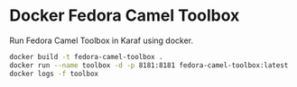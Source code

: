 # Docker Fedora Camel Toolbox

Run Fedora Camel Toolbox in Karaf using docker.

```bash
docker build -t fedora-camel-toolbox .
docker run --name toolbox -d -p 8181:8181 fedora-camel-toolbox:latest
docker logs -f toolbox
```
